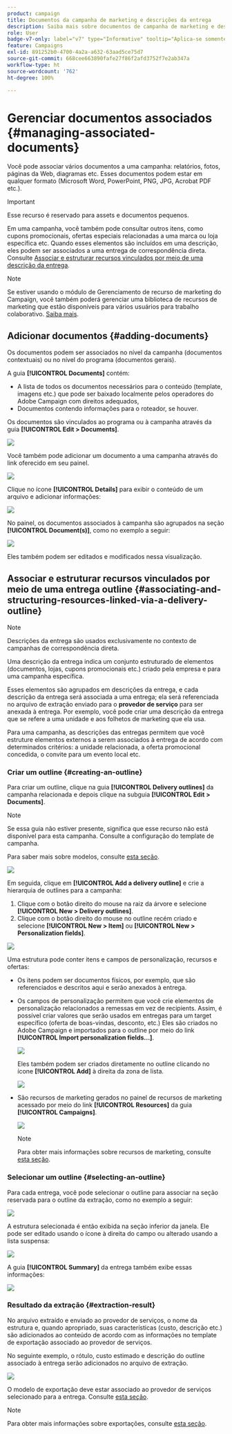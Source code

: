 ```yaml
---
product: campaign
title: Documentos da campanha de marketing e descrições da entrega
description: Saiba mais sobre documentos de campanha de marketing e descrições da entrega
role: User
badge-v7-only: label="v7" type="Informative" tooltip="Aplica-se somente ao Campaign Classic v7"
feature: Campaigns
exl-id: 891252b0-4700-4a2a-a632-63aad5ce75d7
source-git-commit: 668cee663890fafe27f86f2afd3752f7e2ab347a
workflow-type: ht
source-wordcount: '762'
ht-degree: 100%

---
```


# Gerenciar documentos associados {#managing-associated-documents}

Você pode associar vários documentos a uma campanha: relatórios, fotos, páginas da Web, diagramas etc. Esses documentos podem estar em qualquer formato (Microsoft Word, PowerPoint, PNG, JPG, Acrobat PDF etc.).

>[!IMPORTANT]
>
>Esse recurso é reservado para assets e documentos pequenos.

Em uma campanha, você também pode consultar outros itens, como cupons promocionais, ofertas especiais relacionadas a uma marca ou loja específica etc. Quando esses elementos são incluídos em uma descrição, eles podem ser associados a uma entrega de correspondência direta. Consulte [Associar e estruturar recursos vinculados por meio de uma descrição da entrega](#associating-and-structuring-resources-linked-via-a-delivery-outline).

>[!NOTE]
>
>Se estiver usando o módulo de Gerenciamento de recurso de marketing do Campaign, você também poderá gerenciar uma biblioteca de recursos de marketing que estão disponíveis para vários usuários para trabalho colaborativo. [Saiba mais](../../mrm/using/managing-marketing-resources.md).

## Adicionar documentos {#adding-documents}

Os documentos podem ser associados no nível da campanha (documentos contextuais) ou no nível do programa (documentos gerais).

A guia **[!UICONTROL Documents]** contém:

* A lista de todos os documentos necessários para o conteúdo (template, imagens etc.) que pode ser baixado localmente pelos operadores do Adobe Campaign com direitos adequados,
* Documentos contendo informações para o roteador, se houver.

Os documentos são vinculados ao programa ou à campanha através da guia **[!UICONTROL Edit > Documents]**.

![](assets/s_ncs_user_op_add_document.png)

Você também pode adicionar um documento a uma campanha através do link oferecido em seu painel.

![](assets/add_a_document_in_op.png)

Clique no ícone **[!UICONTROL Details]** para exibir o conteúdo de um arquivo e adicionar informações:

![](assets/s_ncs_user_op_add_document_details.png)

No painel, os documentos associados à campanha são agrupados na seção **[!UICONTROL Document(s)]**, como no exemplo a seguir:

![](assets/s_ncs_user_op_edit_document.png)

Eles também podem ser editados e modificados nessa visualização.

## Associar e estruturar recursos vinculados por meio de uma entrega outline {#associating-and-structuring-resources-linked-via-a-delivery-outline}

>[!NOTE]
>
>Descrições da entrega são usados exclusivamente no contexto de campanhas de correspondência direta.

Uma descrição da entrega indica um conjunto estruturado de elementos (documentos, lojas, cupons promocionais etc.) criado pela empresa e para uma campanha específica.

Esses elementos são agrupados em descrições da entrega, e cada descrição da entrega será associada a uma entrega; ela será referenciada no arquivo de extração enviado para o **provedor de serviço** para ser anexada à entrega. Por exemplo, você pode criar uma descrição da entrega que se refere a uma unidade e aos folhetos de marketing que ela usa.

Para uma campanha, as descrições das entregas permitem que você estruture elementos externos a serem associados à entrega de acordo com determinados critérios: a unidade relacionada, a oferta promocional concedida, o convite para um evento local etc.

### Criar um outline {#creating-an-outline}

Para criar um outline, clique na guia **[!UICONTROL Delivery outlines]** da campanha relacionada e depois clique na subguia **[!UICONTROL Edit > Documents]**.

>[!NOTE]
>
>Se essa guia não estiver presente, significa que esse recurso não está disponível para esta campanha. Consulte a configuração do template de campanha.
>   
>Para saber mais sobre modelos, consulte [esta seção](../../campaign/using/marketing-campaign-templates.md#campaign-templates).

![](assets/s_ncs_user_op_composition_link.png)

Em seguida, clique em **[!UICONTROL Add a delivery outline]** e crie a hierarquia de outlines para a campanha:

1. Clique com o botão direito do mouse na raiz da árvore e selecione **[!UICONTROL New > Delivery outlines]**.
1. Clique com o botão direito do mouse no outline recém criado e selecione **[!UICONTROL New > Item]** ou **[!UICONTROL New > Personalization fields]**.

![](assets/s_ncs_user_op_add_composition.png)

Uma estrutura pode conter itens e campos de personalização, recursos e ofertas:

* Os itens podem ser documentos físicos, por exemplo, que são referenciados e descritos aqui e serão anexados à entrega.
* Os campos de personalização permitem que você crie elementos de personalização relacionados a remessas em vez de recipients. Assim, é possível criar valores que serão usados em entregas para um target específico (oferta de boas-vindas, desconto, etc.) Eles são criados no Adobe Campaign e importados para o outline por meio do link **[!UICONTROL Import personalization fields...]**.

  ![](assets/s_ncs_user_op_add_composition_field.png)

  Eles também podem ser criados diretamente no outline clicando no ícone **[!UICONTROL Add]** à direita da zona de lista.

  ![](assets/s_ncs_user_op_add_composition_field_button.png)

* São recursos de marketing gerados no painel de recursos de marketing acessado por meio do link **[!UICONTROL Resources]** da guia **[!UICONTROL Campaigns]**.

  ![](assets/s_ncs_user_mkg_resource_ovv.png)

  >[!NOTE]
  >
  >Para obter mais informações sobre recursos de marketing, consulte [esta seção](../../mrm/using/managing-marketing-resources.md).

### Selecionar um outline {#selecting-an-outline}

Para cada entrega, você pode selecionar o outline para associar na seção reservada para o outline da extração, como no exemplo a seguir:

![](assets/s_ncs_user_op_select_composition.png)

A estrutura selecionada é então exibida na seção inferior da janela. Ele pode ser editado usando o ícone à direita do campo ou alterado usando a lista suspensa:

![](assets/s_ncs_user_op_select_composition_b.png)

A guia **[!UICONTROL Summary]** da entrega também exibe essas informações:

![](assets/s_ncs_user_op_select_composition_c.png)

### Resultado da extração {#extraction-result}

No arquivo extraído e enviado ao provedor de serviços, o nome da estrutura e, quando apropriado, suas características (custo, descrição etc.) são adicionados ao conteúdo de acordo com as informações no template de exportação associado ao provedor de serviços.

No seguinte exemplo, o rótulo, custo estimado e descrição do outline associado à entrega serão adicionados no arquivo de extração.

![](assets/s_ncs_user_op_composition_in_export_template.png)

O modelo de exportação deve estar associado ao provedor de serviços selecionado para a entrega. Consulte [esta seção](../../campaign/using/providers-stocks-and-budgets.md#creating-service-providers-and-their-cost-structures).

>[!NOTE]
>
>Para obter mais informações sobre exportações, consulte [esta seção](../../platform/using/get-started-data-import-export.md).
